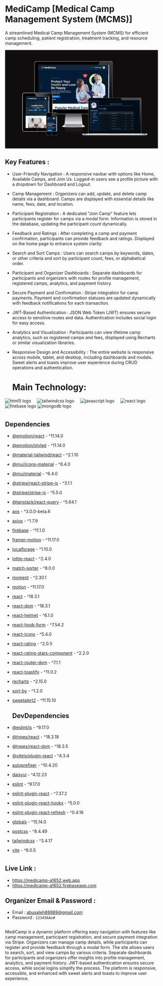 # MediCamp [Medical Camp Management System (MCMS)]

A streamlined Medical Camp Management System (MCMS) for efficient camp scheduling, patient registration, treatment tracking, and resource management.




![Alt text](https://github.com/abusaleh123/MediCamp-Client/blob/5b8c10e2681e94c76d8ee60b50c762aa3528fe8d/Screenshot%202025-01-30%20080752.png)



## Key Features :

- User-Friendly Navigation : 
A responsive navbar with options like Home, Available Camps, and Join Us. Logged-in users see a profile picture with a dropdown for Dashboard and Logout.
-  Camp Management :
Organizers can add, update, and delete camp details via a dashboard. Camps are displayed with essential details like name, fees, date, and location.
- Participant Registration :
A dedicated "Join Camp" feature lets participants register for camps via a modal form. Information is stored in the database, updating the participant count dynamically.

- Feedback and Ratings :
After completing a camp and payment confirmation, participants can provide feedback and ratings. Displayed on the home page to enhance system clarity.

- Search and Sort Camps :
Users can search camps by keywords, dates, or other criteria and sort by participant count, fees, or alphabetical order.

- Participant and Organizer Dashboards :
Separate dashboards for participants and organizers with routes for profile management, registered camps, analytics, and payment history.

- Secure Payment and Confirmation :
Stripe integration for camp payments. Payment and confirmation statuses are updated dynamically with feedback notifications for each transaction.

- JWT-Based Authentication :
JSON Web Token (JWT) ensures secure access to sensitive routes and data. Authentication includes social login for easy access.

- Analytics and Visualization :
Participants can view lifetime camp analytics, such as registered camps and fees, displayed using Recharts or similar visualization libraries.

- Responsive Design and Accessibility :
The entire website is responsive across mobile, tablet, and desktop, including dashboards and modals. Sweet alerts and toasts improve user experience during CRUD operations and authentication.



  # Main Technology:

<div align="left">
  <img src="https://cdn.jsdelivr.net/gh/devicons/devicon/icons/html5/html5-original.svg" height="40" alt="html5 logo"  />
  <img width="12" />
  <img src="https://cdn.jsdelivr.net/gh/devicons/devicon/icons/tailwindcss/tailwindcss-original-wordmark.svg" height="40" alt="tailwindcss logo"  />
  <img width="12" />
  <img src="https://cdn.jsdelivr.net/gh/devicons/devicon/icons/javascript/javascript-original.svg" height="40" alt="javascript logo"  />
  <img width="12" />
  <img src="https://cdn.jsdelivr.net/gh/devicons/devicon/icons/react/react-original.svg" height="40" alt="react logo"  />
  <img width="12" />
  <img src="https://cdn.jsdelivr.net/gh/devicons/devicon/icons/firebase/firebase-plain.svg" height="40" alt="firebase logo"  />
  <img src="https://cdn.jsdelivr.net/gh/devicons/devicon/icons/mongodb/mongodb-original.svg" height="40" alt="mongodb logo"  />

</div>

#


## Dependencies


 - [@emotion/react](https://www.npmjs.com/package/@emotion/react) - ^11.14.0
- [@emotion/styled](https://www.npmjs.com/package/@emotion/styled) - ^11.14.0
- [@material-tailwind/react](https://www.npmjs.com/package/@material-tailwind/react) - ^2.1.10
- [@mui/icons-material](https://www.npmjs.com/package/@mui/icons-material) - ^6.4.0
- [@mui/material](https://www.npmjs.com/package/@mui/material) - ^6.4.0
- [@stripe/react-stripe-js](https://www.npmjs.com/package/@stripe/react-stripe-js) - ^3.1.1
- [@stripe/stripe-js](https://www.npmjs.com/package/@stripe/stripe-js) - ^5.5.0
- [@tanstack/react-query](https://www.npmjs.com/package/@tanstack/react-query) - ^5.64.1
- [aos](https://www.npmjs.com/package/aos) - ^3.0.0-beta.6
- [axios](https://www.npmjs.com/package/axios) - ^1.7.9
- [firebase](https://www.npmjs.com/package/firebase) - ^11.1.0
- [framer-motion](https://www.npmjs.com/package/framer-motion) - ^11.17.0
- [localforage](https://www.npmjs.com/package/localforage) - ^1.10.0
- [lottie-react](https://www.npmjs.com/package/lottie-react) - ^2.4.0
- [match-sorter](https://www.npmjs.com/package/match-sorter) - ^8.0.0
- [moment](https://www.npmjs.com/package/moment) - ^2.30.1
- [motion](https://www.npmjs.com/package/motion) - ^11.17.0
- [react](https://www.npmjs.com/package/react) - ^18.3.1
- [react-dom](https://www.npmjs.com/package/react-dom) - ^18.3.1
- [react-helmet](https://www.npmjs.com/package/react-helmet) - ^6.1.0
- [react-hook-form](https://www.npmjs.com/package/react-hook-form) - ^7.54.2
- [react-icons](https://www.npmjs.com/package/react-icons) - ^5.4.0
- [react-rating](https://www.npmjs.com/package/react-rating) - ^2.0.5
- [react-rating-stars-component](https://www.npmjs.com/package/react-rating-stars-component) - ^2.2.0
- [react-router-dom](https://www.npmjs.com/package/react-router-dom) - ^7.1.1
- [react-toastify](https://www.npmjs.com/package/react-toastify) - ^11.0.2
- [recharts](https://www.npmjs.com/package/recharts) - ^2.15.0
- [sort-by](https://www.npmjs.com/package/sort-by) - ^1.2.0
- [sweetalert2](https://www.npmjs.com/package/sweetalert2) - ^11.15.10


  ## DevDependencies

 - [@eslint/js](https://www.npmjs.com/package/@eslint/js) - ^9.17.0
- [@types/react](https://www.npmjs.com/package/@types/react) - ^18.3.18
- [@types/react-dom](https://www.npmjs.com/package/@types/react-dom) - ^18.3.5
- [@vitejs/plugin-react](https://www.npmjs.com/package/@vitejs/plugin-react) - ^4.3.4
- [autoprefixer](https://www.npmjs.com/package/autoprefixer) - ^10.4.20
- [daisyui](https://www.npmjs.com/package/daisyui) - ^4.12.23
- [eslint](https://www.npmjs.com/package/eslint) - ^9.17.0
- [eslint-plugin-react](https://www.npmjs.com/package/eslint-plugin-react) - ^7.37.2
- [eslint-plugin-react-hooks](https://www.npmjs.com/package/eslint-plugin-react-hooks) - ^5.0.0
- [eslint-plugin-react-refresh](https://www.npmjs.com/package/eslint-plugin-react-refresh) - ^0.4.16
- [globals](https://www.npmjs.com/package/globals) - ^15.14.0
- [postcss](https://www.npmjs.com/package/postcss) - ^8.4.49
- [tailwindcss](https://www.npmjs.com/package/tailwindcss) - ^3.4.17
- [vite](https://www.npmjs.com/package/vite) - ^6.0.5


#
  ## Live Link : 

- https://medicamp-a1652.web.app
- https://medicamp-a1652.firebaseapp.com

## Organizer Email & Password : 
- Email : abusaleh88889@gmail.com
- Password : `123456As#`


##
MediCamp is a dynamic platform offering easy navigation with features like camp management, participant registration, and secure payment integration via Stripe. Organizers can manage camp details, while participants can register and provide feedback through a modal form. The site allows users to search, sort, and view camps by various criteria. Separate dashboards for participants and organizers offer insights into profile management, analytics, and payment history. JWT-based authentication ensures secure access, while social logins simplify the process. The platform is responsive, accessible, and enhanced with sweet alerts and toasts to improve user experience.
